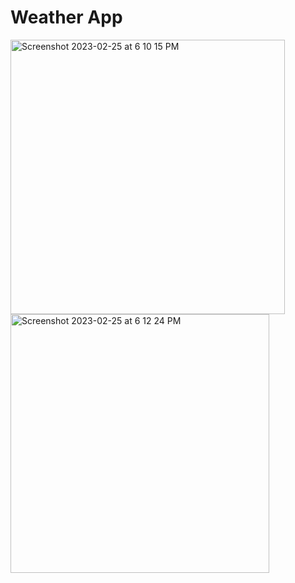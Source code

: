 # Weather App
<img width="439" alt="Screenshot 2023-02-25 at 6 10 15 PM" src="https://user-images.githubusercontent.com/75209444/221351373-8fc6dbc4-59b5-4645-8cd3-1b7845f2a242.png"><img width="414" alt="Screenshot 2023-02-25 at 6 12 24 PM" src="https://user-images.githubusercontent.com/75209444/221351476-2584fc64-76d6-4121-9b45-5461774a1d03.png">

